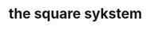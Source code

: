 ---
title: "the square sykstem"
product_type: "cropped strapped top"
is_women:
is_men: 
is_unisex: true
is_variant: 
original_price: 30
sale_price:
color: "brass"
sizes:
- size: "xxxs"
  stock: 7
- size: "xxs"
  stock: 6
- size: "xs"
  stock: 10
- size: "s"
  stock: 4
- size: "m"
  stock: 5
- size: "l"
  stock: 20
- size: "xl"
  stock: 11
- size: "xxl"
  stock: 13
- size: "xxxl"
  stock: 10


main_alt: "A casual touch to our favorite top style."
description: "A casual touch to our favorite top style."
material: "100% bamboo"
---